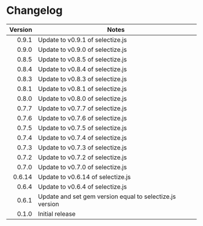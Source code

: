 # Changelog

| Version | Notes                                                       |
| -------:| ----------------------------------------------------------- |
|   0.9.1 | Update to v0.9.1 of selectize.js                            |
|   0.9.0 | Update to v0.9.0 of selectize.js                            |
|   0.8.5 | Update to v0.8.5 of selectize.js                            |
|   0.8.4 | Update to v0.8.4 of selectize.js                            |
|   0.8.3 | Update to v0.8.3 of selectize.js                            |
|   0.8.1 | Update to v0.8.1 of selectize.js                            |
|   0.8.0 | Update to v0.8.0 of selectize.js                            |
|   0.7.7 | Update to v0.7.7 of selectize.js                            |
|   0.7.6 | Update to v0.7.6 of selectize.js                            |
|   0.7.5 | Update to v0.7.5 of selectize.js                            |
|   0.7.4 | Update to v0.7.4 of selectize.js                            |
|   0.7.3 | Update to v0.7.3 of selectize.js                            |
|   0.7.2 | Update to v0.7.2 of selectize.js                            |
|   0.7.0 | Update to v0.7.0 of selectize.js                            |
|  0.6.14 | Update to v0.6.14 of selectize.js                           |
|   0.6.4 | Update to v0.6.4 of selectize.js                            |
|   0.6.1 | Update and set gem version equal to selectize.js version    |
|   0.1.0 | Initial release                                             |
